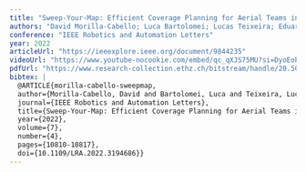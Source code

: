 ```yaml
---
title: "Sweep-Your-Map: Efficient Coverage Planning for Aerial Teams in Large-Scale Environments"
authors: "David Morilla-Cabello; Luca Bartolomei; Lucas Teixeira; Eduardo Montijano; Margarita Chli"
conference: "IEEE Robotics and Automation Letters"
year: 2022
articleUrl: "https://ieeexplore.ieee.org/document/9844235"
videoUrl: "https://www.youtube-nocookie.com/embed/qc_qXJS75MU?si=DyoEoP-wUu6WYutm"
pdfUrl: "https://www.research-collection.ethz.ch/bitstream/handle/20.500.11850/560340/1/Sweep-Your-Map_RAL_2022.pdf"
bibtex: |
  @ARTICLE{morilla-cabello-sweepmap,
  author={Morilla-Cabello, David and Bartolomei, Luca and Teixeira, Lucas and Montijano, Eduardo and Chli, Margarita},
  journal={IEEE Robotics and Automation Letters}, 
  title={Sweep-Your-Map: Efficient Coverage Planning for Aerial Teams in Large-Scale Environments}, 
  year={2022},
  volume={7},
  number={4},
  pages={10810-10817},
  doi={10.1109/LRA.2022.3194686}}
---
```

